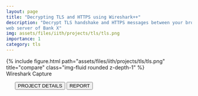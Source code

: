 ```yaml
---
layout: page
title: "Decrypting TLS and HTTPS using Wireshark++"
description: "Decrypt TLS handshake and HTTPS messages between your browser and the
web server of Bank X"
img: assets/files/iith/projects/tls/tls.png
importance: 1
category: tls
---
```



<div class="row">
    <div class="col-sm mt-3 mt-md-0">
        {% include figure.html path="assets/files/iith/projects/tls/tls.png" title="compare" class="img-fluid rounded z-depth-1" %}
    </div>
</div>
<div class="caption">
    Wireshark Capture
</div>


<div class="row">
    <div class="col-sm-12 clearfix">
        <ul class="nav nav-pills">
            <a href="/assets/files/iith/projects/tls/Q.pdf"><button type="button" class="btn btn-outline-primary">PROJECT DETAILS</button></a>
            <a href="/assets/files/iith/projects/tls/A.pdf"><button type="button" class="btn btn-outline-primary">REPORT</button></a>
        </ul>
    </div>
</div>